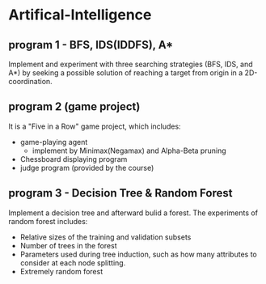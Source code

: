 # Artifical-Intelligence

## program 1 - BFS, IDS(IDDFS), A*
Implement and experiment with three searching strategies (BFS, IDS, and A*) by seeking a possible solution of reaching a target from origin in a 2D-coordination.

## program 2 (game project)
It is a "Five in a Row" game project, which includes:
- game-playing agent
  - implement by Minimax(Negamax) and Alpha-Beta pruning
- Chessboard displaying program
- judge program (provided by the course)

## program 3 - Decision Tree & Random Forest
Implement a decision tree and afterward bulid a forest.
The experiments of random forest includes:
- Relative sizes of the training and validation subsets
- Number of trees in the forest
- Parameters used during tree induction, such as how many attributes to consider at each node splitting.
- Extremely random forest


